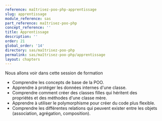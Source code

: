 ```yaml
---
reference: maîtrisez-poo-php-apprentissage
slug: apprentissage
module_reference: sas
part_reference: maîtrisez-poo-php
concept_reference: ''
title: Apprentissage
description: ''
order: 21
global_order: '14'
directory: sas/maîtrisez-poo-php
permalink: sas/maîtrisez-poo-php/apprentissage
layout: chapters
---
```



Nous allons voir dans cette session de formation 

- Comprendre les concepts de base de la POO.
- Apprendre à protéger les données internes d'une classe.
- Comprendre comment créer des classes filles qui héritent des propriétés et des méthodes d'une classe mère.
- Apprendre à utiliser le polymorphisme pour créer du code plus flexible.
- Comprendre les différentes relations qui peuvent exister entre les objets (association, agrégation, composition).
